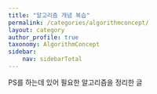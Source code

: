 ```yaml
---
title: "알고리즘 개념 복습"
permalink: /categories/algorithmconcept/
layout: category
author_profile: true
taxonomy: AlgorithmConcept
sidebar:
    nav: sidebarTotal
---
```


PS를 하는데 있어 필요한 알고리즘을 정리한 글
